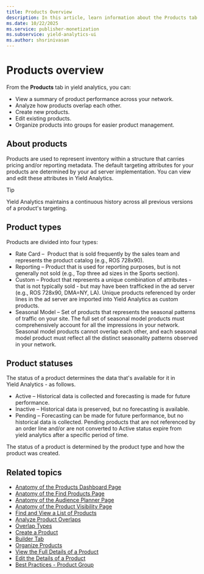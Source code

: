```yaml
---
title: Products Overview
description: In this article, learn information about the Products tab in Yield Analytics.
ms.date: 10/22/2025
ms.service: publisher-monetization
ms.subservice: yield-analytics-ui
ms.author: shsrinivasan
---
```


# Products overview

From the **Products** tab in yield analytics, you can:

- View a summary of product performance across your network.
- Analyze how products overlap each other.
- Create new products.
- Edit existing products.
- Organize products into groups for easier product management.

## About products

Products are used to represent inventory within a structure that carries pricing and/or reporting metadata. The default targeting attributes for your products are determined by your ad server implementation. You can view and edit these attributes in Yield Analytics.

> [!TIP]
> Yield Analytics maintains a continuous history across all previous versions of a product's targeting.

## Product types

Products are divided into four types:

- Rate Card –  Product that is sold frequently by the sales team and represents the product catalog (e.g., ROS 728x90).
- Reporting – Product that is used for reporting purposes, but is not generally not sold (e.g., Top three ad sizes in the Sports section).
- Custom – Product that represents a unique combination of attributes - that is not typically sold - but may have been trafficked in the ad server (e.g., ROS 728x90, DMA=NY, LA). Unique products referenced by order lines in the ad server are imported into Yield Analytics as custom products.
- Seasonal Model – Set of products that represents the seasonal patterns of traffic on your site. The full set of seasonal model products must comprehensively account for all the impressions in your network. Seasonal model products cannot overlap each other, and each seasonal model product must reflect all the distinct seasonality patterns observed in your network.

## Product statuses

The status of a product determines the data that's available for it in Yield Analytics - as follows.

- Active – Historical data is collected and forecasting is made for future performance.
- Inactive – Historical data is preserved, but no forecasting is available.
- Pending – Forecasting can be made for future performance, but no historical data is collected. Pending products that are not referenced by an order line and/or are not converted to Active status expire from yield analytics after a specific period of time.

The status of a product is determined by the product type and how the product was created.

## Related topics

- [Anatomy of the Products Dashboard Page](anatomy-of-the-products-dashboard-page.md)
- [Anatomy of the Find Products Page](anatomy-of-the-find-products-page.md)
- [Anatomy of the Audience Planner Page](anatomy-of-the-audience-planner-page.md)
- [Anatomy of the Product Visibility Page](anatomy-of-the-product-visibility-page.md)
- [Find and View a List of Products](find-and-view-a-list-of-products.md)
- [Analyze Product Overlaps](analyze-product-overlaps.md)
- [Overlap Types](overlap-types.md)
- [Create a Product](create-a-product.md)
- [Builder Tab](builder-tab.md)
- [Organize Products](organize-products.md)
- [View the Full Details of a Product](view-the-full-details-of-a-product.md)
- [Edit the Details of a Product](edit-the-details-of-a-product.md)
- [Best Practices - Product Group](best-practices-product-group.md)
